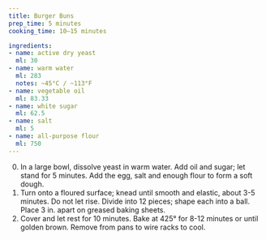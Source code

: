 ```yaml
---
title: Burger Buns
prep_time: 5 minutes
cooking_time: 10–15 minutes

ingredients:
- name: active dry yeast
  ml: 30
- name: warm water
  ml: 283
  notes: ~45°C / ~113°F
- name: vegetable oil
  ml: 83.33
- name: white sugar
  ml: 62.5
- name: salt
  ml: 5
- name: all-purpose flour
  ml: 750
---
```


0. In a large bowl, dissolve yeast in warm water. Add oil and sugar; let stand for 5 minutes. Add the egg, salt and enough flour to form a soft dough.
0. Turn onto a floured surface; knead until smooth and elastic, about 3-5 minutes. Do not let rise. Divide into 12 pieces; shape each into a ball. Place 3 in. apart on greased baking sheets.
0. Cover and let rest for 10 minutes. Bake at 425° for 8-12 minutes or until golden brown. Remove from pans to wire racks to cool.
